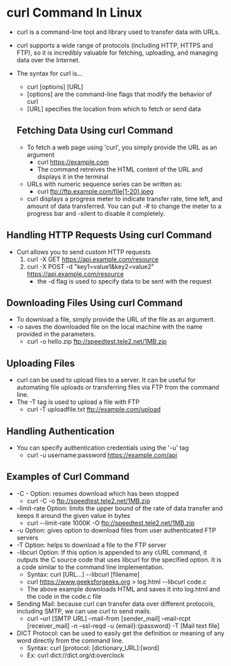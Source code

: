 # curl Command In Linux
* curl is a command-line tool and library used to transfer data with URLs.
* curl supports a wide range of protocols (including HTTP, HTTPS and FTP), so it is incredibly valuable for fetching, uploading, and managing data over the Internet.
* The syntax for curl is...
    * curl [options] [URL]
    * [options] are the command-line flags that modify the behavior of curl
    * [URL] specifies the location from which to fetch or send data

  ## Fetching Data Using curl Command
  * To fetch a web page using 'curl', you simply provide the URL as an argument
      * curl https://example.com
      * The command retreives the HTML content of the URL and displays it in the terminal
  * URLs with numeric sequence series can be written as:
      * curl ftp://ftp.example.com/file[1-20].jpeg
  * curl displays a progress meter to indicate transfer rate, time left, and amount of   data transferred. You can put -# to change the meter to a progress bar and -silent to disable it completely.
 
## Handling HTTP Requests Using curl Command
* Curl allows you to send custom HTTP requests
  1. curl -X GET https://api.example.com/resource
  2. curl -X POST -d "key1=value1&key2=value2" https://api.example.com/resource
     * the -d flag is used to specify data to be sent with the request

## Downloading Files Using curl Command
* To download a file, simply provide the URL of the file as an argument.
* -o saves the downloaded file on the local machine with the name provided in the parameters.
   * curl -o hello.zip ftp://speedtest.tele2.net/1MB.zip

## Uploading Files
* curl can be used to upload files to a server. It can be useful for automating file uploads or transferring files via FTP from the command line.
* The -T tag is used to upload a file with FTP
   * curl -T uploadfile.txt ftp://example.com/upload

## Handling Authentication
* You can specify authentication credentials using the '-u' tag
   * curl -u username:password https://example.com/api

## Examples of Curl Command
* -C - Option: resumes download which has been stopped
   * curl -C -o ftp://speedtest.tele2.net/1MB.zip
* -limit-rate Option: limits the upper bound of the rate of data transfer and keeps it around the given value in bytes
   * curl --limit-rate 1000K -O ftp://speedtest.tele2.net/1MB.zip
* -u Option: gives option to download files from user authenticated FTP servers
* -T Option: helps to download a file to the FTP server
* -libcurl Option: If this option is appended to any cURL command, it outputs the C source code that uses libcurl for the specified option. It is a code similar to the command line implementation.
   * Syntax: curl [URL...] --libcurl [filename]
   *  curl https://www.geeksforgeeks.org > log.html --libcurl code.c
   *  The above example downloads HTML and saves it into log.html and the code in the code.c file
* Sending Mail: because curl can transfer data over different protocols, including SMTP, we can use curl to send mails.
   * curl –url [SMTP URL] –mail-from [sender_mail] –mail-rcpt [receiver_mail] -n –ssl-reqd -u {email}:{password} -T [Mail text file]
 * DICT Protocol: can be used to easily get the definition or meaning of any word directly from the command line.
    * Syntax: curl [protocol: [dictionary_URL]:[word]
    * Ex: curl dict://dict.org/d:overclock 

